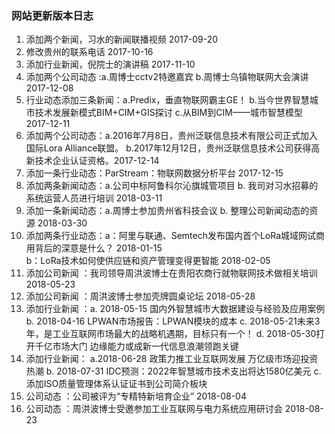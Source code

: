 ### 网站更新版本日志
1. 添加两个新闻，习水的新闻联播视频   2017-09-20
2. 修改贵州的联系电话			2017-10-16
3. 添加行业新闻，倪院士的演讲稿   2017-11-10
4. 添加两个公司动态 :a.周博士cctv2特邀嘉宾
					b.周博士乌镇物联网大会演讲 2017-12-08
5. 行业动态添加三条新闻：a.Predix，垂直物联网霸主GE！
						b.当今世界智慧城市技术发展新模式BIM+CIM+GIS探讨
						c.从BIM到CIM——城市智慧模型  2017-12-11
6. 添加两个公司动态：a.2016年7月8日，贵州泛联信息技术有限公司正式加入国际Lora Alliance联盟。
					b.2017年12月12日，贵州泛联信息技术公司获得高新技术企业认证资格。2017-12-14
7. 添加一条行业动态：ParStream：物联网数据分析平台  2017-12-15
8. 添加两条新闻动态：a.公司中标阿鲁科尔沁旗城管项目
				   b. 我司对习水招募的系统运营人员进行培训 2018-03-11
9. 添加一条新闻动态：a.周博士参加贵州省科技会议
				  b. 整理公司新闻动态的资源 2018-03-30
10. 添加两条行业动态：a：阿里与联通、Semtech发布国内首个LoRa城域网试商用背后的深意是什么？     2018-01-15   
			b：LoRa技术如何使供应链和资产管理变得更智能   		2018-02-05
11. 添加公司新闻 ：我司领导周洪波博士在贵阳农商行就物联网技术做相关培训     2018-05-23
12. 添加公司新闻 ：周洪波博士参加壳牌圆桌论坛     	2018-05-28
13. 添加行业新闻 ：a. 2018-05-15 国内外智慧城市大数据建设与经验及应用案例
				 b. 2018-04-16 LPWAN市场报告：LPWAN模块的成本
				 c. 2018-05-21未来3年，是工业互联网市场最大的战略机遇期，目标只有一个！
				 d. 2018-05-30打开千亿市场大门 边缘能力或成新一代信息浪潮领跑关键
14. 添加行业新闻： a.2018-06-28  政策力推工业互联网发展 万亿级市场迎投资热潮
		  b. 2018-07-31 IDC预测：2022年智慧城市技术支出将达1580亿美元
		  c. 添加ISO质量管理体系认证证书到公司简介板块
15. 公司动态 ：公司被评为“专精特新培育企业”   2018-08-04
16. 公司动态 ：周洪波博士受邀参加工业互联网与电力系统应用研讨会   2018-08-23

